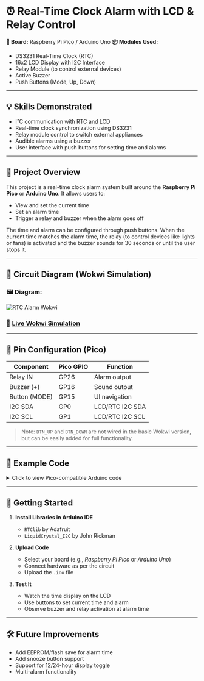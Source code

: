 # ⏰ Real-Time Clock Alarm with LCD & Relay Control

**🧰 Board:** Raspberry Pi Pico / Arduino Uno
**📦 Modules Used:**

* DS3231 Real-Time Clock (RTC)
* 16x2 LCD Display with I2C Interface
* Relay Module (to control external devices)
* Active Buzzer
* Push Buttons (Mode, Up, Down)

---

## 💡 Skills Demonstrated

* I²C communication with RTC and LCD
* Real-time clock synchronization using DS3231
* Relay module control to switch external appliances
* Audible alarms using a buzzer
* User interface with push buttons for setting time and alarms

---

## 📖 Project Overview

This project is a real-time clock alarm system built around the **Raspberry Pi Pico** or **Arduino Uno**. It allows users to:

* View and set the current time
* Set an alarm time
* Trigger a relay and buzzer when the alarm goes off

The time and alarm can be configured through push buttons. When the current time matches the alarm time, the relay (to control devices like lights or fans) is activated and the buzzer sounds for 30 seconds or until the user stops it.

---

## 🔌 Circuit Diagram (Wokwi Simulation)

### 🖼️ Diagram:

![RTC Alarm Wokwi](https://github.com/user-attachments/assets/f0595be2-fb95-44a7-8b15-2768957fc09e)

### 🔗 [Live Wokwi Simulation](https://wokwi.com/projects/435162910463836161)

---

## 🔧 Pin Configuration (Pico)

| Component     | Pico GPIO | Function        |
| ------------- | --------- | --------------- |
| Relay IN      | GP26      | Alarm output    |
| Buzzer (+)    | GP16      | Sound output    |
| Button (MODE) | GP15      | UI navigation   |
| I2C SDA       | GP0       | LCD/RTC I2C SDA |
| I2C SCL       | GP1       | LCD/RTC I2C SCL |

> Note: `BTN_UP` and `BTN_DOWN` are not wired in the basic Wokwi version, but can be easily added for full functionality.

---

## 🧠 Example Code

<details>
<summary>Click to view Pico-compatible Arduino code</summary>

```cpp
// Shortened preview – full code is inside the project folder
#include <Wire.h>
#include <RTClib.h>
#include <LiquidCrystal_I2C.h>

const uint8_t RELAY_PIN = 26;  // GP26
const uint8_t BUZZER_PIN = 16; // GP16
const uint8_t BTN_MODE = 15;   // GP15

LiquidCrystal_I2C lcd(0x27, 16, 2);
RTC_DS3231 rtc;

// ... (see full code in .ino file)
```

</details>

---

## 🚀 Getting Started

1. **Install Libraries in Arduino IDE**

   * `RTClib` by Adafruit
   * `LiquidCrystal_I2C` by John Rickman

2. **Upload Code**

   * Select your board (e.g., *Raspberry Pi Pico* or *Arduino Uno*)
   * Connect hardware as per the circuit
   * Upload the `.ino` file

3. **Test It**

   * Watch the time display on the LCD
   * Use buttons to set current time and alarm
   * Observe buzzer and relay activation at alarm time

---

## 🛠️ Future Improvements

* Add EEPROM/flash save for alarm time
* Add snooze button support
* Support for 12/24-hour display toggle
* Multi-alarm functionality

